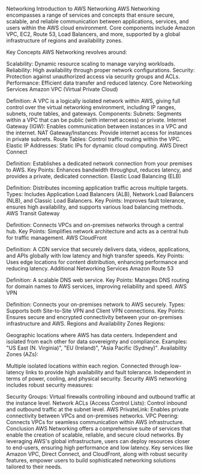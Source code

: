 Networking
Introduction to AWS Networking
AWS Networking encompasses a range of services and concepts that ensure secure, scalable, and reliable communication between applications, services, and users within the AWS cloud environment. Core components include Amazon VPC, EC2, Route 53, Load Balancers, and more, supported by a global infrastructure of regions and availability zones.

Key Concepts
AWS Networking revolves around:

Scalability: Dynamic resource scaling to manage varying workloads.
Reliability: High availability through proper network configurations.
Security: Protection against unauthorized access via security groups and ACLs.
Performance: Efficient data transfer and reduced latency.
Core Networking Services
Amazon VPC (Virtual Private Cloud)

Definition: A VPC is a logically isolated network within AWS, giving full control over the virtual networking environment, including IP ranges, subnets, route tables, and gateways.
Components:
Subnets: Segments within a VPC that can be public (with internet access) or private.
Internet Gateway (IGW): Enables communication between instances in a VPC and the internet.
NAT Gateway/Instances: Provide internet access for instances in private subnets.
Route Tables: Control traffic routing within the VPC.
Elastic IP Addresses: Static IPs for dynamic cloud computing.
AWS Direct Connect

Definition: Establishes a dedicated network connection from your premises to AWS.
Key Points: Enhances bandwidth throughput, reduces latency, and provides a private, dedicated connection.
Elastic Load Balancing (ELB)

Definition: Distributes incoming application traffic across multiple targets.
Types: Includes Application Load Balancers (ALB), Network Load Balancers (NLB), and Classic Load Balancers.
Key Points: Improves fault tolerance, ensures high availability, and supports various load balancing methods.
AWS Transit Gateway

Definition: Connects VPCs and on-premises networks through a central hub.
Key Points: Simplifies network architecture and acts as a central hub for traffic management.
AWS CloudFront

Definition: A CDN service that securely delivers data, videos, applications, and APIs globally with low latency and high transfer speeds.
Key Points: Uses edge locations for content distribution, enhancing performance and reducing latency.
Additional Networking Services
Amazon Route 53

Definition: A scalable DNS web service.
Key Points: Manages DNS routing for domain names to AWS services, improving reliability and speed.
AWS VPN

Definition: Connects your on-premises network to AWS securely.
Types: Supports both Site-to-Site VPN and Client VPN connections.
Key Points: Ensures secure and encrypted connectivity between your on-premises infrastructure and AWS.
Regions and Availability Zones
Regions:

Geographic locations where AWS has data centers.
Independent and isolated from each other for data sovereignty and compliance.
Examples: "US East (N. Virginia)", "EU (Ireland)", "Asia Pacific (Sydney)".
Availability Zones (AZs):

Multiple isolated locations within each region.
Connected through low-latency links to provide high availability and fault tolerance.
Independent in terms of power, cooling, and physical security.
Security
AWS networking includes robust security measures:

Security Groups: Virtual firewalls controlling inbound and outbound traffic at the instance level.
Network ACLs (Access Control Lists): Control inbound and outbound traffic at the subnet level.
AWS PrivateLink: Enables private connectivity between VPCs and on-premises networks.
VPC Peering: Connects VPCs for seamless communication within AWS infrastructure.
Conclusion
AWS Networking offers a comprehensive suite of services that enable the creation of scalable, reliable, and secure cloud networks. By leveraging AWS's global infrastructure, users can deploy resources closer to end-users, ensuring high performance and low latency. Key services like Amazon VPC, Direct Connect, and CloudFront, along with robust security features, empower users to build sophisticated networking solutions tailored to their needs.
